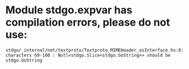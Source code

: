# Module stdgo.expvar has compilation errors, please do not use:
```
stdgo/_internal/net/textproto/Textproto_MIMEHeader_asInterface.hx:8: characters 69-100 : Null<stdgo.Slice<stdgo.GoString>> should be stdgo.GoString

```

